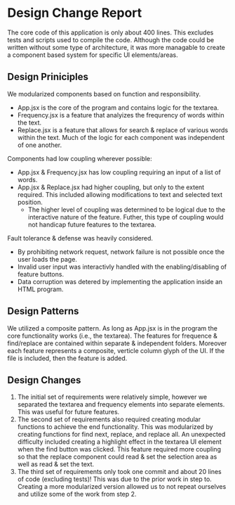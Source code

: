 # Design Change Report

The core code of this application is only about 400 lines. This excludes tests and scripts used to compile the code.
Although the code could be written without some type of architecture, it was more managable to create a component based system for specific UI elements/areas.

## Design Priniciples

We modularized components based on function and responsibility.

- App.jsx is the core of the program and contains logic for the textarea.
- Frequency.jsx is a feature that analyizes the frequrency of words within the text.
- Replace.jsx is a feature that allows for search & replace of various words within the text.
  Much of the logic for each component was independent of one another.

Components had low coupling wherever possible:

- App.jsx & Frequency.jsx has low coupling requiring an input of a list of words.
- App.jsx & Replace.jsx had higher coupling, but only to the extent required. This included allowing modifications to text and selected text position.
  - The higher level of coupling was determined to be logical due to the interactive nature of the feature. Futher, this type of coupling would not handicap future features to the textarea.

Fault tolerance & defense was heavily considered.

- By prohibiting network request, network failure is not possible once the user loads the page.
- Invalid user input was interactivly handled with the enabling/disabling of feature buttons.
- Data corruption was detered by implementing the application inside an HTML program.

## Design Patterns
We utilized a composite pattern. As long as App.jsx is in the program the core functionality works (i.e., the textarea). The features for frequence & find/replace are contained within separate & independent folders. Moreover each feature represents a composite, verticle column glyph of the UI. If the file is included, then the feature is added.

## Design Changes
1. The initial set of requirements were relatively simple, however we separated the textarea and frequency elements into separate elements. This was useful for future features.
2. The second set of requirements also required creating modular functions to achieve the end functionality. This was modularized by creating functions for find next, replace, and replace all. An unexpected difficulty included creating a highlight effect in the textarea UI element when the find button was clicked. This feature required more coupling so that the replace component could read & set the selection area as well as read & set the text. 
3. The third set of requirements only took one commit and about 20 lines of code (excluding tests)! This was due to the prior work in step to. Creating a more modularized version allowed us to not repeat ourselves and utilize some of the work from step 2.